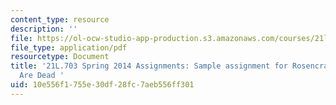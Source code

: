 ```yaml
---
content_type: resource
description: ''
file: https://ol-ocw-studio-app-production.s3.amazonaws.com/courses/21l-703-studies-in-drama-stoppard-and-company-spring-2014/10e556f1755e30df28fc7aeb556ff301_MIT21L_703S14_RnG_Roe.pdf
file_type: application/pdf
resourcetype: Document
title: '21L.703 Spring 2014 Assignments: Sample assignment for Rosencrantz & Guildenstern
  Are Dead '
uid: 10e556f1-755e-30df-28fc-7aeb556ff301
---
```

